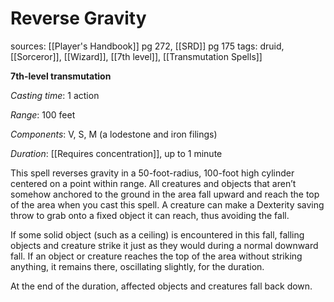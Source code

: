 # Reverse Gravity
sources: [[Player's Handbook]] pg 272, [[SRD]] pg 175
tags: druid, [[Sorceror]], [[Wizard]], [[7th level]], [[Transmutation Spells]]

**7th-level transmutation**

*Casting time*: 1 action

*Range*: 100 feet

*Components*: V, S, M (a lodestone and iron filings)

*Duration*: [[Requires concentration]], up to 1 minute

This spell reverses gravity in a 50-foot-radius, 100-foot high cylinder centered on a point within range. All creatures and objects that aren’t somehow anchored to the ground in the area fall upward and reach the top of the area when you cast this spell. A creature can make a Dexterity saving throw to grab onto a fixed object it can reach, thus avoiding the fall.

If some solid object (such as a ceiling) is encountered in this fall, falling objects and creature strike it just as they would during a normal downward fall. If an object or creature reaches the top of the area without striking anything, it remains there, oscillating slightly, for the duration.

At the end of the duration, affected objects and creatures fall back down.
